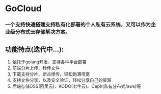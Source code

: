 # GoCloud 

### 一个支持快速搭建支持私有化部署的个人私有云系统，又可以作为企业级分布式云存储解决方案。

## 功能特点(迭代中...):
1. 依托于golang开发，支持各种平台部署
2. 前端分片上传、秒传文件
3. 下载支持分片、断点续传，轻松跑满带宽
4. 支持文件分享，以及安全验证，轻松分享自己的资源
4. 后端存储OSS(阿里云)、KODO(七牛云)、Ceph(私有分布式/aws)等


